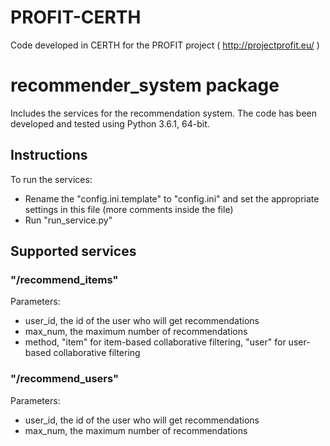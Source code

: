 # PROFIT-CERTH
Code developed in CERTH for the PROFIT project ( http://projectprofit.eu/ )

# recommender_system package
Includes the services for the recommendation system. The code has been developed and tested using Python 3.6.1, 64-bit.

## Instructions
To run the services:
- Rename the "config.ini.template" to "config.ini" and set the appropriate settings in this file (more comments inside the file)
- Run "run_service.py"

## Supported services
### "/recommend_items"
Parameters:
- user_id, the id of the user who will get recommendations
- max_num, the maximum number of recommendations
- method, "item" for item-based collaborative filtering, "user" for user-based collaborative filtering

### "/recommend_users"
Parameters:
- user_id, the id of the user who will get recommendations
- max_num, the maximum number of recommendations

